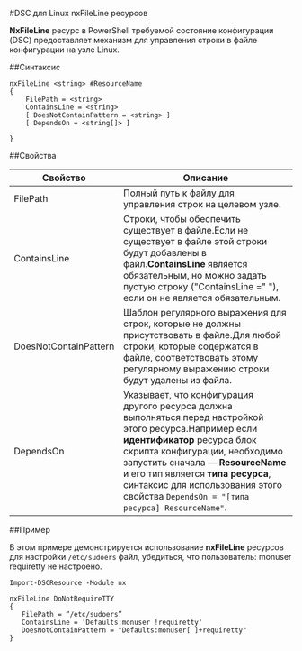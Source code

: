 #DSC для Linux nxFileLine ресурсов

**NxFileLine** ресурс в PowerShell требуемой состояние конфигурации (DSC) предоставляет механизм для управления строки в файле конфигурации на узле Linux.

##Синтаксис

```
nxFileLine <string> #ResourceName
{
    FilePath = <string>
    ContainsLine = <string>
    [ DoesNotContainPattern = <string> ]
    [ DependsOn = <string[]> ]

}
```

##Свойства

| Свойство| Описание|
|---|---|
| FilePath| Полный путь к файлу для управления строк на целевом узле.|
| ContainsLine| Строки, чтобы обеспечить существует в файле.Если не существует в файле этой строки будут добавлены в файл.**ContainsLine** является обязательным, но можно задать пустую строку ("ContainsLine =" "), если он не является обязательным.|
| DoesNotContainPattern| Шаблон регулярного выражения для строк, которые не должны присутствовать в файле.Для любой строки, которые содержатся в файле, соответствовать этому регулярному выражению строки будут удалены из файла.|
| DependsOn| Указывает, что конфигурация другого ресурса должна выполняться перед настройкой этого ресурса.Например если **идентификатор** ресурса блок скрипта конфигурации, необходимо запустить сначала — **ResourceName** и его тип является **типа ресурса**, синтаксис для использования этого свойства `DependsOn = "[типа ресурса] ResourceName"`.|

##Пример

В этом примере демонстрируется использование **nxFileLine** ресурсов для настройки `/etc/sudoers` файл, убедиться, что пользователь: monuser requiretty не настроено.

```
Import-DSCResource -Module nx 

nxFileLine DoNotRequireTTY
{
   FilePath = “/etc/sudoers”
   ContainsLine = 'Defaults:monuser !requiretty'
   DoesNotContainPattern = "Defaults:monuser[ ]+requiretty"
} 
```





